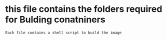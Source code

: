 # this file contains the folders required for Bulding conatniners

` Each file contains a shell script to build the image `

